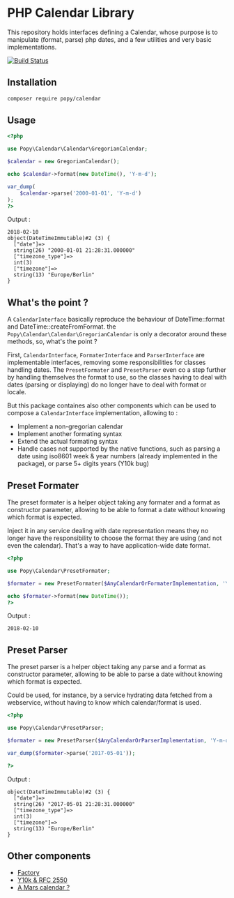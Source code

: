 PHP Calendar Library
====================

This repository holds interfaces defining a Calendar, whose purpose is to
manipulate (format, parse) php dates, and a few utilities and very basic
implementations.

[![Build Status](https://api.travis-ci.org/popy-dev/popy-calendar.svg?branch=master)](https://travis-ci.org/popy-dev/popy-calendar)

Installation
------------

```bash
composer require popy/calendar
```

Usage
-----


```php
<?php

use Popy\Calendar\Calendar\GregorianCalendar;

$calendar = new GregorianCalendar();

echo $calendar->format(new DateTime(), 'Y-m-d');

var_dump(
    $calendar->parse('2000-01-01', 'Y-m-d')
);
?>
```

Output :

```
2018-02-10
object(DateTimeImmutable)#2 (3) {
  ["date"]=>
  string(26) "2000-01-01 21:28:31.000000"
  ["timezone_type"]=>
  int(3)
  ["timezone"]=>
  string(13) "Europe/Berlin"
}

```

What's the point ?
------------------

A ```CalendarInterface``` basically reproduce the behaviour of DateTime::format and
DateTime::createFromFormat. the ```Popy\Calendar\Calendar\GregorianCalendar``` is only a decorator
around these methods, so, what's the point ?

First, ```CalendarInterface```, ```FormaterInterface``` and ```ParserInterface``` are implementable
interfaces, removing some responsibilities for classes handling dates. The ```PresetFormater``` and
```PresetParser``` even co a step further by handling themselves the format to use, so the classes
having to deal with dates (parsing or displaying) do no longer have to deal with format or locale.

But this package containes also other components which can be used to compose a ```CalendarInterface``` 
implementation, allowing to :

* Implement a non-gregorian calendar
* Implement another formating syntax
* Extend the actual formating syntax
* Handle cases not supported by the native functions, such as parsing a date using iso8601 week &
    year numbers (already implemented in the package), or parse 5+ digits years (Y10k bug)

Preset Formater
---------------

The preset formater is a helper object taking any formater and a format as
constructor parameter, allowing to be able to format a date without knowing
which format is expected.

Inject it in any service dealing with date representation means they no longer
have the responsibility to choose the format they are using (and not even the
calendar). That's a way to have application-wide date format.

```php
<?php

use Popy\Calendar\PresetFormater;

$formater = new PresetFormater($AnyCalendarOrFormaterImplementation, 'Y-m-d');

echo $formater->format(new DateTime());
?>
```

Output :

```
2018-02-10

```

Preset Parser
---------------

The preset parser is a helper object taking any parse and a format as
constructor parameter, allowing to be able to parse a date without knowing
which format is expected.

Could be used, for instance, by a service hydrating data fetched from a
webservice, without having to know which calendar/format is used.

```php
<?php

use Popy\Calendar\PresetParser;

$formater = new PresetParser($AnyCalendarOrParserImplementation, 'Y-m-d');

var_dump($formater->parse('2017-05-01'));

?>
```

Output :

```
object(DateTimeImmutable)#2 (3) {
  ["date"]=>
  string(26) "2017-05-01 21:28:31.000000"
  ["timezone_type"]=>
  int(3)
  ["timezone"]=>
  string(13) "Europe/Berlin"
}

```


Other components
----------------

* [Factory](doc/factory.md)
* [Y10k & RFC 2550](doc/y10k.md)
* [A Mars calendar ?](doc/mars.md)

